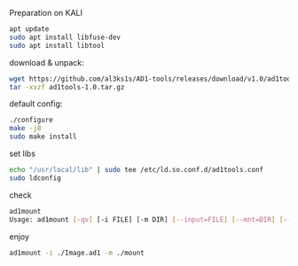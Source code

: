 Preparation on KALI
```bash
apt update 
sudo apt install libfuse-dev
sudo apt install libtool
```


download & unpack:
```bash
wget https://github.com/al3ks1s/AD1-tools/releases/download/v1.0/ad1tools-1.0.tar.gz
tar -xvzf ad1tools-1.0.tar.gz
```

default config:
```bash
./configure
make -j8
sudo make install
```

set libs
```bash
echo "/usr/local/lib" | sudo tee /etc/ld.so.conf.d/ad1tools.conf
sudo ldconfig
```

check
```bash
ad1mount
Usage: ad1mount [-qv] [-i FILE] [-m DIR] [--input=FILE] [--mnt=DIR] [--quiet] [--verbose] ad1verify [OPTIONS] -i FILENAME
```

enjoy
```bash
ad1mount -i ./Image.ad1 -m ./mount
```
